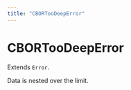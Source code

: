 ```yaml
---
title: "CBORTooDeepError"
---
```


# CBORTooDeepError

Extends `Error`.

Data is nested over the limit.
